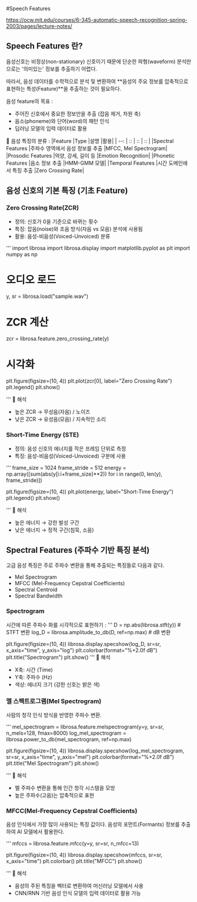 #Speech Features 

https://ocw.mit.edu/courses/6-345-automatic-speech-recognition-spring-2003/pages/lecture-notes/

## Speech Features 란?
음성신호는 비정상(non-stationary) 신호이기 때문에 
단순한 파형(waveform) 분석만으로는 '의미있는' 정보를 추출하기 어렵다.

따라서, 음성 데이터를 수학적으로 분석 및 변환하여 
**음성의 주요 정보를 압축적으로 표현하는 특성(Feature)**을 추출하는 것이 필요하다.

음성 feature의 목표 : 
- 주어진 신호에서 중요한 정보만을 추출 (잡음 제거, 차원 축)
- 음소(phoneme)와 단어(word)의 패턴 인식
- 딥러닝 모델의 입력 데이터로 활용

📌 음성 특징의 분류 :
|Feature |Type	|설명	|활용|
|    --: |  ::    |    ::  |   ::   |
|Spectral Features	|주파수 영역에서 음성 정보를 추출	|MFCC, Mel Spectrogram|
|Prosodic Features	|억양, 강세, 길이 등	|Emotion Recognition|
|Phonetic Features	|음소 정보 추출	|HMM-GMM 모델|
|Temporal Features	|시간 도메인에서 특징 추출	|Zero Crossing Rate|


## 음성 신호의 기본 특징 (기초 Feature)
### Zero Crossing Rate(ZCR)
- 정의: 신호가 0을 기준으로 바뀌는 횟수
- 특징: 잡음(noise)와 조음 방식(자음 vs 모음) 분석에 사용됨
- 활용: 음성-비음성(Voiced-Unvoiced) 분류

'''
import librosa
import librosa.display
import matplotlib.pyplot as plt
import numpy as np

# 오디오 로드
y, sr = librosa.load("sample.wav")

# ZCR 계산
zcr = librosa.feature.zero_crossing_rate(y)

# 시각화
plt.figure(figsize=(10, 4))
plt.plot(zcr[0], label="Zero Crossing Rate")
plt.legend()
plt.show()

'''
📌 해석
- 높은 ZCR → 무성음(자음) / 노이즈
- 낮은 ZCR → 유성음(모음) / 지속적인 소리

### Short-Time Energy (STE)
- 정의: 음성 신호의 에너지를 작은 프레임 단위로 측정
- 특징: 음성-비음성(Voiced-Unvoiced) 구분에 사용

'''
frame_size = 1024
frame_stride = 512
energy = np.array([sum(abs(y[i:i+frame_size]**2)) for i in range(0, len(y), frame_stride)])

plt.figure(figsize=(10, 4))
plt.plot(energy, label="Short-Time Energy")
plt.legend()
plt.show()

'''
📌 해석
- 높은 에너지 → 강한 발성 구간
- 낮은 에너지 → 정적 구간(침묵, 소음)

## Spectral Features (주파수 기반 특징 분석)
고급 음성 특징은 주로 주파수 변환을 통해 추출되는 특징들로 다음과 같다.

- Mel Spectrogram
- MFCC (Mel-Frequency Cepstral Coefficients)
- Spectral Centroid
- Spectral Bandwidth

### Spectrogram

시간에 따른 주파수 화를 시각적으로 표현하기 :
'''
D = np.abs(librosa.stft(y))  # STFT 변환
log_D = librosa.amplitude_to_db(D, ref=np.max)  # dB 변환

plt.figure(figsize=(10, 4))
librosa.display.specshow(log_D, sr=sr, x_axis="time", y_axis="log")
plt.colorbar(format="%+2.0f dB")
plt.title("Spectrogram")
plt.show()
'''
📌 해석
- X축: 시간 (Time)
- Y축: 주파수 (Hz)
- 색상: 에너지 크기 (강한 신호는 밝은 색)

### 멜 스펙트로그램(Mel Spectrogram)
사람의 청각 인식 방식을 반영한 주파수 변환.

'''
mel_spectrogram = librosa.feature.melspectrogram(y=y, sr=sr, n_mels=128, fmax=8000)
log_mel_spectrogram = librosa.power_to_db(mel_spectrogram, ref=np.max)

plt.figure(figsize=(10, 4))
librosa.display.specshow(log_mel_spectrogram, sr=sr, x_axis="time", y_axis="mel")
plt.colorbar(format="%+2.0f dB")
plt.title("Mel Spectrogram")
plt.show()

'''
📌 해석
- 멜 주파수 변환을 통해 인간 청각 시스템을 모방
- 높은 주파수(고음)는 압축적으로 표현

### MFCC(Mel-Frequency Cepstral Coefficients)
음성 인식에서 가장 많이 사용되는 특징 값이다.
음성의 포먼트(Formants) 정보를 추출하여 AI 모델에서 활용한다.

'''
mfccs = librosa.feature.mfcc(y=y, sr=sr, n_mfcc=13)

plt.figure(figsize=(10, 4))
librosa.display.specshow(mfccs, sr=sr, x_axis="time")
plt.colorbar()
plt.title("MFCC")
plt.show()

'''
📌 해석
- 음성의 주된 특징을 벡터로 변환하여 머신러닝 모델에서 사용
- CNN/RNN 기반 음성 인식 모델의 입력 데이터로 활용 가능

